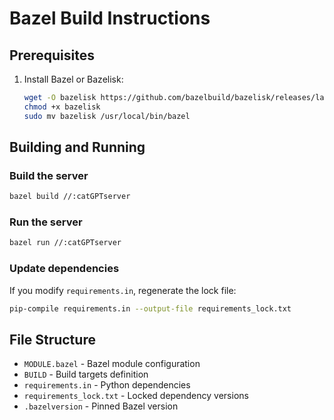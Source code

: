 # Bazel Build Instructions

## Prerequisites

1. Install Bazel or Bazelisk:
   ```bash
   wget -O bazelisk https://github.com/bazelbuild/bazelisk/releases/latest/download/bazelisk-linux-arm64
   chmod +x bazelisk
   sudo mv bazelisk /usr/local/bin/bazel
   ```

## Building and Running

### Build the server
```bash
bazel build //:catGPTserver
```

### Run the server
```bash
bazel run //:catGPTserver
```

### Update dependencies
If you modify `requirements.in`, regenerate the lock file:
```bash
pip-compile requirements.in --output-file requirements_lock.txt
```

## File Structure

- `MODULE.bazel` - Bazel module configuration
- `BUILD` - Build targets definition  
- `requirements.in` - Python dependencies
- `requirements_lock.txt` - Locked dependency versions
- `.bazelversion` - Pinned Bazel version

